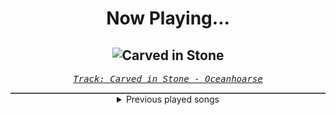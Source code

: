 <div align="center"> 
<h1>Now Playing...</h1>

![Carved in Stone](https://i.scdn.co/image/ab67616d00001e022fad5d911336f628e547be60)
--
_<samp><a href="https://open.spotify.com/track/2um9aq46XCcekqiMCm0fsT">Track: Carved in Stone - Oceanhoarse</a></samp>_

<div style="border: 1px #4B5054 solid"></div>
<details>
  <summary>
    Previous played songs
  </summary>
  <table>
    <thead>
      <tr>
        <th>
          Artist
        </th>
        <th>
          Song
        </th>
        <th>
          Link
        </th>
      </tr>
    </thead>
    <tbody>
      <tr><td>Oceanhoarse</td><td>Carved in Stone</td><td><a href="https://open.spotify.com/track/2um9aq46XCcekqiMCm0fsT">https://open.spotify.com/track/2um9aq46XCcekqiMCm0fsT</a></td></tr><tr><td>SHUSH</td><td>DUKE NUKEM</td><td><a href="https://open.spotify.com/track/1MbDJQVfQAeCTWMUeXvrDB">https://open.spotify.com/track/1MbDJQVfQAeCTWMUeXvrDB</a></td></tr><tr><td>PALESKIN</td><td>SEE ME AGAIN</td><td><a href="https://open.spotify.com/track/7nFxDPQghOnopKzdZdfZoz">https://open.spotify.com/track/7nFxDPQghOnopKzdZdfZoz</a></td></tr><tr><td>Fight The Fade</td><td>(Not) Enough - Instrumental</td><td><a href="https://open.spotify.com/track/1Q2REDsklSmlqul6bUW9Dl">https://open.spotify.com/track/1Q2REDsklSmlqul6bUW9Dl</a></td></tr><tr><td>...And Oceans</td><td>Within Fire and Crystal</td><td><a href="https://open.spotify.com/track/4EizsXWGKcA7Gh5yXKmibr">https://open.spotify.com/track/4EizsXWGKcA7Gh5yXKmibr</a></td></tr><tr><td>Insomnium</td><td>White Christ (feat. Sakis Tolis)</td><td><a href="https://open.spotify.com/track/3W2H3jLvaVnqnd1zzk9Fkn">https://open.spotify.com/track/3W2H3jLvaVnqnd1zzk9Fkn</a></td></tr><tr><td>Bonfire</td><td>Fantasy - MMXXIII Version</td><td><a href="https://open.spotify.com/track/5s7UYYdtvrpR2hlNkv2P6K">https://open.spotify.com/track/5s7UYYdtvrpR2hlNkv2P6K</a></td></tr><tr><td>Fallbrawl</td><td>Licht</td><td><a href="https://open.spotify.com/track/4ahueYbdIvChYPcSOk0uSr">https://open.spotify.com/track/4ahueYbdIvChYPcSOk0uSr</a></td></tr><tr><td>Outrun the Fall</td><td>To the Grave</td><td><a href="https://open.spotify.com/track/1cXu2b0PAWdZZOQysLSN1J">https://open.spotify.com/track/1cXu2b0PAWdZZOQysLSN1J</a></td></tr><tr><td>The Dark Side of the Moon</td><td>Double Trouble / Lumos! (Hedwig's Theme)</td><td><a href="https://open.spotify.com/track/0qJe1VSE5W8RlTR7KliDm6">https://open.spotify.com/track/0qJe1VSE5W8RlTR7KliDm6</a></td></tr><tr><td>Sadzilla</td><td>HXC</td><td><a href="https://open.spotify.com/track/7b2f3oUOPmhdR0a9cQs5Vj">https://open.spotify.com/track/7b2f3oUOPmhdR0a9cQs5Vj</a></td></tr><tr><td>NEMOPHILA</td><td>炎天 -ENTEN-</td><td><a href="https://open.spotify.com/track/0LTPuykMpwSPxOf4xkU2Wa">https://open.spotify.com/track/0LTPuykMpwSPxOf4xkU2Wa</a></td></tr><tr><td>Heartlay</td><td>Breathing in Embers</td><td><a href="https://open.spotify.com/track/65NGuuNvzB2S5tlwjKwvs7">https://open.spotify.com/track/65NGuuNvzB2S5tlwjKwvs7</a></td></tr><tr><td>After Hour Animals</td><td>Dangerous</td><td><a href="https://open.spotify.com/track/3E0kmaCVPaxw4D55Nt2cen">https://open.spotify.com/track/3E0kmaCVPaxw4D55Nt2cen</a></td></tr><tr><td>Dal Av</td><td>Back to Dust</td><td><a href="https://open.spotify.com/track/7htUMmYwdRZc0p66cA6RZM">https://open.spotify.com/track/7htUMmYwdRZc0p66cA6RZM</a></td></tr><tr><td>Bernth</td><td>Flow</td><td><a href="https://open.spotify.com/track/0FB5RGj1qwh4x8grFbiYDn">https://open.spotify.com/track/0FB5RGj1qwh4x8grFbiYDn</a></td></tr><tr><td>Dark Sarah</td><td>Invincible</td><td><a href="https://open.spotify.com/track/3sWVOQ6gbC5pJM0637QUmx">https://open.spotify.com/track/3sWVOQ6gbC5pJM0637QUmx</a></td></tr><tr><td>Morgan Thomaso</td><td>Majesty</td><td><a href="https://open.spotify.com/track/5o9LbFRtoxDRXiJdlPOXSy">https://open.spotify.com/track/5o9LbFRtoxDRXiJdlPOXSy</a></td></tr><tr><td>Any Given Day</td><td>Diamonds</td><td><a href="https://open.spotify.com/track/7eosa57Y6VlIv4pR3Km0VD">https://open.spotify.com/track/7eosa57Y6VlIv4pR3Km0VD</a></td></tr><tr><td>Sanguisugabogg</td><td>Necrosexual Deviant</td><td><a href="https://open.spotify.com/track/6rJJgFedzHFq1y5ouX1ZoM">https://open.spotify.com/track/6rJJgFedzHFq1y5ouX1ZoM</a></td></tr>
    </tbody>
  </table>
</details>

</div>
